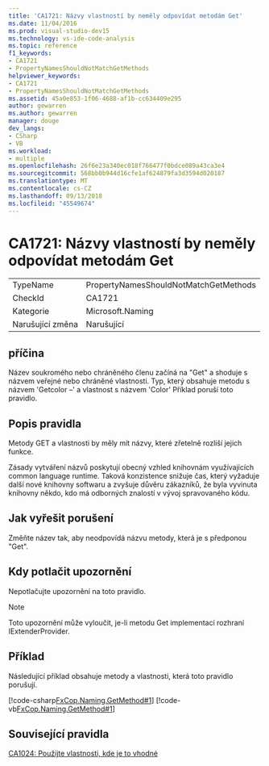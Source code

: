 ```yaml
---
title: 'CA1721: Názvy vlastností by neměly odpovídat metodám Get'
ms.date: 11/04/2016
ms.prod: visual-studio-dev15
ms.technology: vs-ide-code-analysis
ms.topic: reference
f1_keywords:
- CA1721
- PropertyNamesShouldNotMatchGetMethods
helpviewer_keywords:
- CA1721
- PropertyNamesShouldNotMatchGetMethods
ms.assetid: 45a0e853-1f06-4688-af1b-cc634409e295
author: gewarren
ms.author: gewarren
manager: douge
dev_langs:
- CSharp
- VB
ms.workload:
- multiple
ms.openlocfilehash: 26f6e23a340ec018f766477f0bdce089a43ca3e4
ms.sourcegitcommit: 568bb0b944d16cfe1af624879fa3d3594d020187
ms.translationtype: MT
ms.contentlocale: cs-CZ
ms.lasthandoff: 09/13/2018
ms.locfileid: "45549674"
---
```

# <a name="ca1721-property-names-should-not-match-get-methods"></a>CA1721: Názvy vlastností by neměly odpovídat metodám Get

|||
|-|-|
|TypeName|PropertyNamesShouldNotMatchGetMethods|
|CheckId|CA1721|
|Kategorie|Microsoft.Naming|
|Narušující změna|Narušující|

## <a name="cause"></a>příčina
 Název soukromého nebo chráněného členu začíná na "Get" a shoduje s názvem veřejné nebo chráněné vlastnosti. Typ, který obsahuje metodu s názvem 'Getcolor –' a vlastnost s názvem 'Color' Příklad poruší toto pravidlo.

## <a name="rule-description"></a>Popis pravidla
 Metody GET a vlastnosti by měly mít názvy, které zřetelně rozliší jejich funkce.

 Zásady vytváření názvů poskytují obecný vzhled knihovnám využívajících common language runtime. Taková konzistence snižuje čas, který vyžaduje další nové knihovny softwaru a zvyšuje důvěru zákazníků, že byla vyvinuta knihovny někdo, kdo má odborných znalostí v vývoj spravovaného kódu.

## <a name="how-to-fix-violations"></a>Jak vyřešit porušení
 Změňte název tak, aby neodpovídá názvu metody, která je s předponou "Get".

## <a name="when-to-suppress-warnings"></a>Kdy potlačit upozornění
 Nepotlačujte upozornění na toto pravidlo.

> [!NOTE]
> Toto upozornění může vyloučit, je-li metodu Get implementací rozhraní IExtenderProvider.

## <a name="example"></a>Příklad
 Následující příklad obsahuje metody a vlastnosti, která toto pravidlo porušují.

 [!code-csharp[FxCop.Naming.GetMethod#1](../code-quality/codesnippet/CSharp/ca1721-property-names-should-not-match-get-methods_1.cs)]
 [!code-vb[FxCop.Naming.GetMethod#1](../code-quality/codesnippet/VisualBasic/ca1721-property-names-should-not-match-get-methods_1.vb)]

## <a name="related-rules"></a>Související pravidla
 [CA1024: Použijte vlastnosti, kde je to vhodné](../code-quality/ca1024-use-properties-where-appropriate.md)